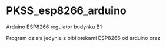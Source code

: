 # PKSS_esp8266_arduino
Arduino ESP8266 regulator budynku B1

Program działa jedynie z bibliotekami ESP8266 od arduino oraz 
